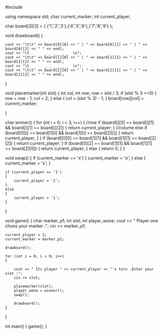 #include <iostream>

using namespace std;
char current_marker;
int current_player;

char board[3][3] = { {'1','2','3'},{'4','5','6'},{'7','8','9'} };

void drawboard()
{
	
	cout << "\t\t" << board[0][0] << " | " << board[0][1] << " | " << board[0][2] << " " << endl;
	cout << "\t       _ _ _ _ _ _  \n";
	cout << "\t\t" << board[1][0] << " | " << board[1][1] << " | " << board[1][2] << " " << endl;
	cout << "\t       _ _ _ _ _ _  \n";
	cout << "\t\t" << board[2][0] << " | " << board[2][1] << " | " << board[2][2] << " " << endl;
}

void placemarker(int slot)
{
	int col;
	int row;
	row = slot / 3;
	if (slot % 3 ==0)
	{
		row = row - 1;
		col = 2;
	}
	else
	{
		col = (slot % 3) - 1;
	}
	board[row][col] = current_marker;

}

char  winner()
{
	for (int i = 0; i < 3; i++)
	{
		//row 
		if (board[i][0] == board[i][1] && board[i][1] == board[i][2])
		{
			return current_player;
		}
		//colume
		else if (board[0][i] == board[1][i] && board[1][i] == board[2][i])
		{
			return current_player;
		}
	}
		if (board[0][0] == board[1][1] && board[1][1] == board[2][2])
		{
			return current_player;
		}
		if (board[0][2] == board[1][1] && board[1][1] == board[2][0])
		{
			return current_player;
		}
		else
		{
			return 0;
		}
}

void swap()
{
	if (current_marker == 'x')
	{
		current_marker = 'o';
	}
	else
	{
		current_marker = 'x';
	}

	if (current_player == '1')
	{
		current_player = '2';
	}
	else
	{
		current_player = '1';
	}

}

void game()
{
	char marker_p1;
	int slot;
	int player_wone;
	cout << " Player one choos your marker :";
	cin >> marker_p1;

	current_player = 1;
	current_marker = marker_p1;

	drawboard();

	for (int i = 0; i < 9; i++)
	{

		cout << " Its player " << current_player << "'s turn .Enter your slot :";
		cin >> slot;

		placemarker(slot);
		player_wone = winner();
		swap();

		drawboard();
	}
}

int main()
{
	game();
}
